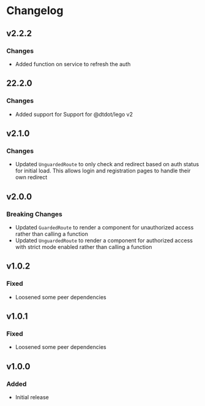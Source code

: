 # Changelog

## v2.2.2

### Changes

- Added function on service to refresh the auth

## 22.2.0

### Changes

- Added support for Support for @dtdot/lego v2

## v2.1.0

### Changes

- Updated `UnguardedRoute` to only check and redirect based on auth status for initial load. This allows login and registration pages to handle their own redirect

## v2.0.0

### Breaking Changes

- Updated `GuardedRoute` to render a component for unauthorized access rather than calling a function
- Updated `UnguardedRoute` to render a component for authorized access with strict mode enabled rather than calling a function

## v1.0.2

### Fixed 

- Loosened some peer dependencies

## v1.0.1

### Fixed 

- Loosened some peer dependencies

## v1.0.0

### Added 

- Initial release